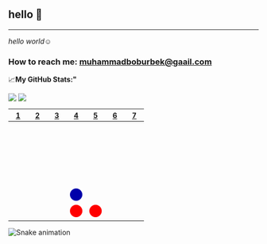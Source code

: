 ## hello  👋
___

*hello world*:relaxed:

### How to reach me: <a href="muhammadboburbek@gmail.com">muhammadboburbek@gaail.com</a>
:chart_with_upwards_trend:**My GitHub Stats:"**
<div display="flex">
<p>
<img width="55%" align="top" src="https://github-readme-stats.vercel.app/api?username=muhammadbobur0&show_icons=true&hide_border=true&&count_private=true&include_all_commits=true&theme=github_dark" />
 <img width="40%" align="top" src="https://github-readme-stats.vercel.app/api/top-langs/?username=muhammadbobur0&exclude_repo=KNN-Image-Classification&show_icons=true&hide_border=true&layout=compact&langs_count=8&theme=github_dark"/>
</p>
</div>

|[1](https://github.com/muhammadbobur0/muhammadbobur0/issues/new?title=connect4%7Cdrop%7Cblue%7C1&body=Just+push+%27Submit+new+issue%27+without+editing+the+title.+The+README+will+be+updated+after+approximately+30+seconds.)|[2](https://github.com/muhammadbobur0/muhammadbobur0/issues/new?title=connect4%7Cdrop%7Cblue%7C2&body=Just+push+%27Submit+new+issue%27+without+editing+the+title.+The+README+will+be+updated+after+approximately+30+seconds.)|[3](https://github.com/muhammadbobur0/muhammadbobur0/issues/new?title=connect4%7Cdrop%7Cblue%7C3&body=Just+push+%27Submit+new+issue%27+without+editing+the+title.+The+README+will+be+updated+after+approximately+30+seconds.)|[4](https://github.com/muhammadbobur0/muhammadbobur0/issues/new?title=connect4%7Cdrop%7Cblue%7C4&body=Just+push+%27Submit+new+issue%27+without+editing+the+title.+The+README+will+be+updated+after+approximately+30+seconds.)|[5](https://github.com/muhammadbobur0/muhammadbobur0/issues/new?title=connect4%7Cdrop%7Cblue%7C5&body=Just+push+%27Submit+new+issue%27+without+editing+the+title.+The+README+will+be+updated+after+approximately+30+seconds.)|[6](https://github.com/muhammadbobur0/muhammadbobur0/issues/new?title=connect4%7Cdrop%7Cblue%7C6&body=Just+push+%27Submit+new+issue%27+without+editing+the+title.+The+README+will+be+updated+after+approximately+30+seconds.)|[7](https://github.com/muhammadbobur0/muhammadbobur0/issues/new?title=connect4%7Cdrop%7Cblue%7C7&body=Just+push+%27Submit+new+issue%27+without+editing+the+title.+The+README+will+be+updated+after+approximately+30+seconds.)|
| - | - | - | - | - | - | - |
|![](https://raw.githubusercontent.com/muhammadbobur0/muhammadbobur0/main/images/blank.png)|![](https://raw.githubusercontent.com/muhammadbobur0/muhammadbobur0/main/images/blank.png)|![](https://raw.githubusercontent.com/muhammadbobur0/muhammadbobur0/main/images/blank.png)|![](https://raw.githubusercontent.com/muhammadbobur0/muhammadbobur0/main/images/blank.png)|![](https://raw.githubusercontent.com/muhammadbobur0/muhammadbobur0/main/images/blank.png)|![](https://raw.githubusercontent.com/muhammadbobur0/muhammadbobur0/main/images/blank.png)|![](https://raw.githubusercontent.com/muhammadbobur0/muhammadbobur0/main/images/blank.png)|
|![](https://raw.githubusercontent.com/muhammadbobur0/muhammadbobur0/main/images/blank.png)|![](https://raw.githubusercontent.com/muhammadbobur0/muhammadbobur0/main/images/blank.png)|![](https://raw.githubusercontent.com/muhammadbobur0/muhammadbobur0/main/images/blank.png)|![](https://raw.githubusercontent.com/muhammadbobur0/muhammadbobur0/main/images/blank.png)|![](https://raw.githubusercontent.com/muhammadbobur0/muhammadbobur0/main/images/blank.png)|![](https://raw.githubusercontent.com/muhammadbobur0/muhammadbobur0/main/images/blank.png)|![](https://raw.githubusercontent.com/muhammadbobur0/muhammadbobur0/main/images/blank.png)|
|![](https://raw.githubusercontent.com/muhammadbobur0/muhammadbobur0/main/images/blank.png)|![](https://raw.githubusercontent.com/muhammadbobur0/muhammadbobur0/main/images/blank.png)|![](https://raw.githubusercontent.com/muhammadbobur0/muhammadbobur0/main/images/blank.png)|![](https://raw.githubusercontent.com/muhammadbobur0/muhammadbobur0/main/images/blank.png)|![](https://raw.githubusercontent.com/muhammadbobur0/muhammadbobur0/main/images/blank.png)|![](https://raw.githubusercontent.com/muhammadbobur0/muhammadbobur0/main/images/blank.png)|![](https://raw.githubusercontent.com/muhammadbobur0/muhammadbobur0/main/images/blank.png)|
|![](https://raw.githubusercontent.com/muhammadbobur0/muhammadbobur0/main/images/blank.png)|![](https://raw.githubusercontent.com/muhammadbobur0/muhammadbobur0/main/images/blank.png)|![](https://raw.githubusercontent.com/muhammadbobur0/muhammadbobur0/main/images/blank.png)|![](https://raw.githubusercontent.com/muhammadbobur0/muhammadbobur0/main/images/blank.png)|![](https://raw.githubusercontent.com/muhammadbobur0/muhammadbobur0/main/images/blank.png)|![](https://raw.githubusercontent.com/muhammadbobur0/muhammadbobur0/main/images/blank.png)|![](https://raw.githubusercontent.com/muhammadbobur0/muhammadbobur0/main/images/blank.png)|
|![](https://raw.githubusercontent.com/muhammadbobur0/muhammadbobur0/main/images/blank.png)|![](https://raw.githubusercontent.com/muhammadbobur0/muhammadbobur0/main/images/blank.png)|![](https://raw.githubusercontent.com/muhammadbobur0/muhammadbobur0/main/images/blank.png)|![](https://raw.githubusercontent.com/muhammadbobur0/muhammadbobur0/main/images/blue.png)|![](https://raw.githubusercontent.com/muhammadbobur0/muhammadbobur0/main/images/blank.png)|![](https://raw.githubusercontent.com/muhammadbobur0/muhammadbobur0/main/images/blank.png)|![](https://raw.githubusercontent.com/muhammadbobur0/muhammadbobur0/main/images/blank.png)|
|![](https://raw.githubusercontent.com/muhammadbobur0/muhammadbobur0/main/images/blank.png)|![](https://raw.githubusercontent.com/muhammadbobur0/muhammadbobur0/main/images/blank.png)|![](https://raw.githubusercontent.com/muhammadbobur0/muhammadbobur0/main/images/blank.png)|![](https://raw.githubusercontent.com/muhammadbobur0/muhammadbobur0/main/images/red.png)|![](https://raw.githubusercontent.com/muhammadbobur0/muhammadbobur0/main/images/red.png)|![](https://raw.githubusercontent.com/muhammadbobur0/muhammadbobur0/main/images/blank.png)|![](https://raw.githubusercontent.com/muhammadbobur0/muhammadbobur0/main/images/blank.png)|

![Snake animation](https://github.com/xiwang-00/xiwang-00/blob/output/github-contribution-grid-snake.svg)

